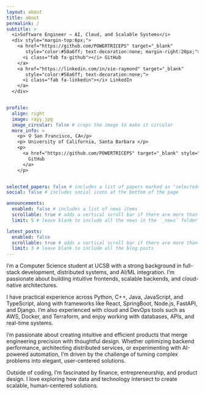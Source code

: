 ```yaml
---
layout: about
title: about
permalink: /
subtitle: > 
  <i>Software Engineer — AI, Cloud, and Scalable Systems</i>
  <div style="margin-top:6px;">
    <a href="https://github.com/POWERTRICEPS" target="_blank" 
       style="color:#58a6ff; text-decoration:none; margin-right:20px;">
      <i class="fab fa-github"></i> GitHub
    </a>
    <a href="https://linkedin.com/in/xie-raymond" target="_blank" 
       style="color:#58a6ff; text-decoration:none;">
      <i class="fab fa-linkedin"></i> LinkedIn
    </a>
  </div>


profile:
  align: right
  image: rayy.jpg
  image_circular: false # crops the image to make it circular
  more_info: >
    <p> ⚲ San Francisco, CA</p>
    <p> University of California, Santa Barbara </p>
    <p>
      <a href="https://github.com/POWERTRICEPS" target="_blank" style="color:#58a6ff;">
        GitHub
      </a>
    </p>


selected_papers: false # includes a list of papers marked as "selected={true}"
social: false # includes social icons at the bottom of the page

announcements:
  enabled: false # includes a list of news items
  scrollable: true # adds a vertical scroll bar if there are more than 3 news items
  limit: 5 # leave blank to include all the news in the `_news` folder

latest_posts:
  enabled: false
  scrollable: true # adds a vertical scroll bar if there are more than 3 new posts items
  limit: 3 # leave blank to include all the blog posts
---
```


I’m a Computer Science student at UCSB with a strong background in full-stack development, distributed systems, and AI/ML integration. I’m passionate about building intuitive frontends, scalable backends, and cloud-native architectures.

I have practical experience across Python, C++, Java, JavaScript, and TypeScript, along with frameworks like React, SpringBoot, Node.js, FastAPI, and Django. I’m also experienced with cloud and DevOps tools such as AWS, Docker, and Terraform, and enjoy working with databases, APIs, and real-time systems.

I’m passionate about creating intuitive and efficient products that merge engineering precision with thoughtful design. Whether optimizing backend performance, architecting distributed services, or experimenting with AI-powered automation, I’m driven by the challenge of turning complex problems into elegant, user-centered solutions.

Outside of coding, I’m fascinated by finance, entrepreneurship, and product design. I love exploring how data and technology intersect to create scalable, human-centered solutions.

